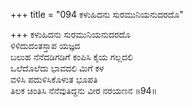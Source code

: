 +++
title = "094 ಕಳುಹಿದನು ಸುರಮುನಿಯನುದರದೊ"

+++
ಕಳುಹಿದನು ಸುರಮುನಿಯನುದರದೊ  
ಳಿಳಿದುದಂತಸ್ತಾಪ ಯಜ್ಞದ  
ಬಲುಹ ನೆನೆದಡಿಗಡಿಗೆ ಕಂಪಿಸಿ ಕೈಯ ಗಲ್ಲದಲಿ  
ಒಲೆದೊಲೆದು ಭಾವದಲಿ ಮಿಗೆ ಕಳ  
ವಳಿಸಿ ಪದುಳಿಸಿಕೊಳುತ ಭೂಪತಿ  
ತಿಲಕ ಚಿಂತಿಸಿ ನೆನೆವುತಿದ್ದನು ವೀರ ನರಯಣನ     ॥94॥